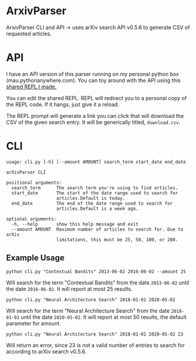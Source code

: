 # ArxivParser
ArxivParser CLI and API -> uses arXiv search API v0.5.6 to generate CSV of requested articles.

# API

I have an API version of this parser running on my personal python box (mau.pythonanywhere.com). You can toy around with the API using this [shared REPL I made.](https://repl.it/@whymauri/QuestionableIncomparableDevices)

You can edit the shared REPL. REPL will redirect you to a personal copy of the REPL code. If it hangs, just give it a reload.

The REPL prompt will generate a link you can click that will download the CSV of the given search entry. It will be generically titled, `download.csv`.

# CLI

```
usage: cli.py [-h] [--amount AMOUNT] search_term start_date end_date

arXivParser CLI

positional arguments:
  search_term      The search term you're using to find articles.
  start_date       The start of the date range used to search for
                   articles.Default is today.
  end_date         The end of the date range used to search for
                   articles.Default is a week ago.

optional arguments:
  -h, --help       show this help message and exit
  --amount AMOUNT  Maximum number of articles to search for. Due to arXiv
                   limitations, this must be 25, 50, 100, or 200.
```

## Example Usage

`python cli.py "Contextual Bandits" 2013-06-02 2016-06-02 --amount 25`

Will search for the term "Contextual Bandits" from the date `2013-06-02` until the date `2016-06-02`. It will report at most 25 results.


`python cli.py "Neural Architecture Search" 2018-01-01 2020-05-02`

Will search for the term "Neural Architecture Search" from the date `2018-01-01` until the date `2020-05-02`. It will report at most 50 results, the default parameter for amount.

`python cli.py "Neural Architecture Search" 2018-01-01 2020-05-02 23`

Will return an error, since 23 is not a valid number of entries to search for according to arXiv search v0.5.6.

